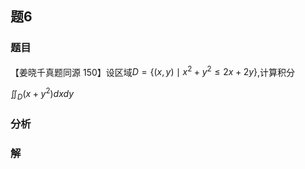 ## 题6
### 题目
【姜晓千真题同源 150】设区域$D = \{  {( {x, y})  \mid  {x}^{2} + {y}^{2} \leq  {2x} + {2y}}\}$,计算积分

${\iint }_{D}( {x + {y}^{2}}) {dxdy}$
### 分析

### 解